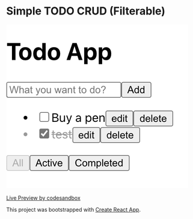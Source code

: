 # Simple TODO CRUD (Filterable)

![](preview.png)

[Live Preview by codesandbox](https://codesandbox.io/s/github/mildronize/react-apps/tree/master/simple-todo-crud)

This project was bootstrapped with [Create React App](https://github.com/facebook/create-react-app).